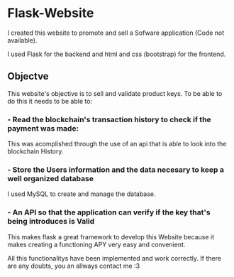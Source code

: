 # Flask-Website

I created this website to promote and sell a Sofware application (Code not available).

I used Flask for the backend and html and css (bootstrap) for the frontend.

## Objectve

This website's objective is to sell and validate product keys. To be able to do this it needs to be able to:

### - Read the blockchain's transaction history to check if the payment was made:

This was acomplished through the use of an api that is able to look into the blockchain History.

###  - Store the Users information and the data necesary to keep a well organized database

I used MySQL to create and manage the database.

###  - An API so that the application can verify if the key that's being introduces is Valid
 
This makes flask a great framework to develop this Website because it makes creating a functioning APY very easy and convenient.

All this functionalitys have been implemented and work correctly. If there are any doubts, you an allways contact me :3
